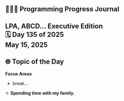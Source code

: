 ## 👩🏻‍💻 Programming Progress Journal  
LPA, ABCD...
**Executive Edition**  
🗓️ Day 135 of 2025  
May 15, 2025
---

## 🌐 Topic of the Day  
**Focus Areas** 

- break...

⚛️ **Spending time with my family.**